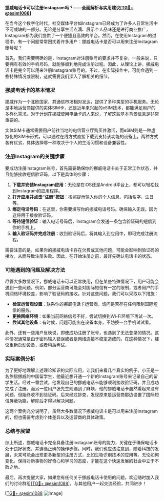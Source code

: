**挪威电话卡可以注册Instagram吗？——全面解析与实用建议[[TG💪+ @esim1088](https://t.me/s/esim1088)]**

在当今这个数字化时代，社交媒体平台如Instagram已经成为了许多人日常生活中不可或缺的一部分。无论是分享生活点滴、展示个人品味还是进行商业推广，Instagram都为我们提供了一个便捷且高效的平台。然而，在使用Instagram的过程中，有一个问题常常困扰着许多用户：挪威电话卡是否可以用来注册Instagram账号呢？

首先，我们需要明确的是，Instagram对注册账号的要求并不复杂。一般来说，只要拥有有效的手机号码，就能够顺利地完成注册过程。因此，从理论上讲，挪威电话卡是完全可以用来注册Instagram账号的。不过，在实际操作中，可能会遇到一些特殊情况或限制，这就需要我们深入了解相关的细节。

### 挪威电话卡的基本情况

挪威作为一个北欧国家，其通信市场相对发达，提供了多种类型的手机服务。无论是本地运营商提供的实体SIM卡，还是近年来兴起的eSIM技术，都能满足用户的多样化需求。对于计划在挪威使用电话卡的人来说，了解这些基本背景信息是非常重要的。

实体SIM卡通常需要用户前往当地的电信营业厅购买并激活，而eSIM则是一种虚拟化的SIM卡形式，可以通过在线方式直接下载到支持该功能的设备上。两种方式各有优劣，具体选择哪一种取决于个人的生活习惯和设备兼容性。

### 注册Instagram的关键步骤

要成功注册Instagram账号，首先需要确保你的挪威电话卡处于正常工作状态，并且能够接收短信验证码。以下是具体的步骤：

1. **下载并安装Instagram应用**：无论是在iOS还是Android平台上，都可以轻松找到Instagram的应用程序。
2. **打开应用并点击“注册”按钮**：按照提示输入你的个人信息，包括名字、生日等。
3. **绑定电话号码**：在这里，你需要填写你的挪威电话号码。确保输入无误，因为这将用于接收验证码。
4. **等待短信验证**：输入电话号码后，Instagram会发送一条包含验证码的短信到你的手机上。
5. **输入验证码并完成注册**：收到验证码后，将其输入到应用中，即可完成注册流程。

需要注意的是，如果你的挪威电话卡存在欠费或其他问题，可能会影响到验证码的接收，从而导致注册失败。因此，在开始注册之前，最好先确认电话卡的状态。

### 可能遇到的问题及解决方法

尽管大多数情况下，挪威电话卡可以正常使用，但在某些特殊情况下，用户可能会遇到一些问题。例如，部分运营商可能会对国际短信有一定的限制，或者用户的手机网络环境较差，影响了验证码的接收。针对这些问题，我们可以采取以下措施：

- **检查运营商设置**：联系你的挪威电话卡运营商，询问是否存在任何限制国际短信的服务。
- **更换网络环境**：如果当前网络信号不好，尝试切换到Wi-Fi环境下再试一次。
- **尝试其他设备**：有时候，问题可能出在设备本身，不妨换一台手机试试看。

此外，还有一些用户反映说，即使成功注册了账号，也遇到了无法登录的情况。这种情况通常是由于密码输入错误或者是网络连接不稳定造成的。在这种情况下，建议重新启动设备，或者稍后再试。

### 实际案例分析

为了更好地理解上述理论知识的实际应用，让我们来看几个真实的例子。小王是一名旅居挪威的中国留学生，他最近想开通一个新的Instagram账号来记录自己的留学生活。经过一番尝试，他发现自己的挪威电话卡能够顺利接收验证码，并且成功完成了注册。而另一位用户张先生则遇到了麻烦，他的挪威电话卡虽然看起来没有问题，但始终收不到验证码。后来经过排查，发现原来是运营商那边设置了国际短信屏蔽功能，解除后才得以解决问题。

这两个案例充分说明了，虽然大多数情况下挪威电话卡是可以用来注册Instagram的，但也需要考虑到个体差异以及运营商的具体政策。

### 总结与展望

综上所述，挪威电话卡完全具备注册Instagram账号的能力，关键在于确保电话卡处于良好状态，并遵循正确的操作步骤。同时，我们也应该注意到，随着科技的发展，未来可能会出现更多新型的注册方式，比如生物识别技术的应用等。无论如何变化，保持对新事物的好奇心和学习的态度，才能在这个快速发展的社会中立于不败之地。

最后，再次提醒大家，如果您有任何关于挪威电话卡使用的问题，欢迎随时加入我们的讨论群组[[TG💪+ @esim1088](https://t.me/s/esim1088)]，与其他用户一起交流经验，共同进步！

[[TG💪+ @esim1088](https://t.me/s/esim1088) ![Image](https://i.postimg.cc/4NQfJmqS/Snipaste-2025-05-13-00-14-12.png)]
